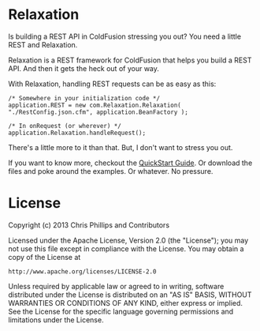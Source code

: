 Relaxation
=====

Is building a REST API in ColdFusion stressing you out? You need a little REST and Relaxation.

Relaxation is a REST framework for ColdFusion that helps you build a REST API. And then it gets the heck out of your way.

With Relaxation, handling REST requests can be as easy as this:

	/* Somewhere in your initialization code */
	application.REST = new com.Relaxation.Relaxation( "./RestConfig.json.cfm", application.BeanFactory );
	
	/* In onRequest (or wherever) */
	application.Relaxation.handleRequest();

There's a little more to it than that. But, I don't want to stress you out. 

If you want to know more, checkout the [QuickStart Guide](https://github.com/cfchris/Relaxation/wiki/QuickStart-Guide). Or download the files and poke around the examples. Or whatever. No pressure.

# License

Copyright (c) 2013 Chris Phillips and Contributors

Licensed under the Apache License, Version 2.0 (the "License");
you may not use this file except in compliance with the License.
You may obtain a copy of the License at

    http://www.apache.org/licenses/LICENSE-2.0

Unless required by applicable law or agreed to in writing, software
distributed under the License is distributed on an "AS IS" BASIS,
WITHOUT WARRANTIES OR CONDITIONS OF ANY KIND, either express or implied.
See the License for the specific language governing permissions and
limitations under the License.